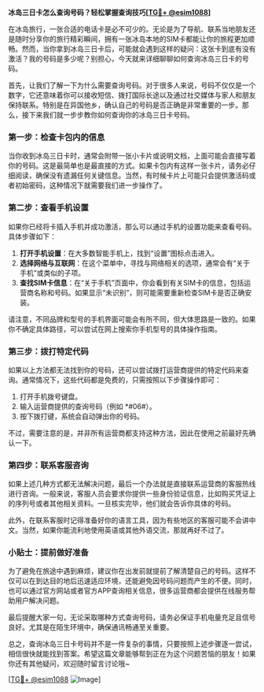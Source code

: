 **冰岛三日卡怎么查询号码？轻松掌握查询技巧[[TG💪+ @esim1088](https://t.me/s/esim1088)]**

在冰岛旅行，一张合适的电话卡是必不可少的。无论是为了导航、联系当地朋友还是随时分享你的旅行精彩瞬间，拥有一张冰岛本地的SIM卡都能让你的旅程更加顺畅。然而，当你拿到冰岛三日卡后，可能就会遇到这样的疑问：这张卡到底有没有激活？我的号码是多少呢？别担心，今天就来详细聊聊如何查询冰岛三日卡的号码。

首先，让我们了解一下为什么需要查询号码。对于很多人来说，号码不仅仅是一个数字，它还意味着你可以接收短信、拨打国际长途以及通过社交媒体与家人和朋友保持联系。特别是在异国他乡，确认自己的号码是否正确是非常重要的一步。那么，接下来我们就一步步教你如何查询你的冰岛三日卡号码。

### 第一步：检查卡包内的信息

当你收到冰岛三日卡时，通常会附带一张小卡片或说明文档，上面可能会直接写着你的号码。这是最简单也是最直接的方式。如果卡包内有这样一张卡片，请务必仔细阅读，确保没有遗漏任何关键信息。当然，有时候卡片上可能只会提供激活码或者初始密码，这种情况下就需要我们进一步操作了。

### 第二步：查看手机设置

如果你已经将卡插入手机并成功激活，那么可以通过手机的设置功能来查看号码。具体步骤如下：

1. **打开手机设置**：在大多数智能手机上，找到“设置”图标点击进入。
2. **选择网络与互联网**：在这个菜单中，寻找与网络相关的选项，通常会有“关于手机”或类似的子项。
3. **查找SIM卡信息**：在“关于手机”页面中，你会看到有关SIM卡的信息，包括运营商名称和号码。如果显示“未识别”，则可能需要重新检查SIM卡是否正确安装。

请注意，不同品牌和型号的手机界面可能会有所不同，但大体思路是一致的。如果你不确定具体路径，可以尝试在网上搜索你手机型号的具体操作指南。

### 第三步：拨打特定代码

如果以上方法都无法找到你的号码，还可以尝试拨打运营商提供的特定代码来查询。通常情况下，这些代码都是免费的，只需按照以下步骤操作即可：

1. 打开手机拨号键盘。
2. 输入运营商提供的查询号码（例如 *#06#）。
3. 按下拨打键，系统会自动弹出你的号码。

不过，需要注意的是，并非所有运营商都支持这种方法，因此在使用之前最好先确认一下。

### 第四步：联系客服咨询

如果上述几种方式都无法解决问题，最后一个办法就是直接联系运营商的客服热线进行咨询。一般来说，客服人员会要求你提供一些身份验证信息，比如购买凭证上的序列号或者其他相关资料。一旦核实完毕，他们就会告诉你具体的号码。

此外，在联系客服时记得准备好你的语言工具，因为有些地区的客服可能不会讲中文。当然，如果你能流利地使用英语或其他外语交流，那就再好不过了。

### 小贴士：提前做好准备

为了避免在旅途中遇到麻烦，建议你在出发前就提前了解清楚自己的号码。这样不仅可以在到达目的地后迅速适应环境，还能避免因号码问题而产生的不便。同时，也可以通过官方网站或者官方APP查询相关信息，很多运营商都会提供在线服务帮助用户解决问题。

最后提醒大家一句，无论采取哪种方式查询号码，请务必保证手机电量充足且信号良好。尤其是在陌生环境中，确保通讯畅通至关重要。

总之，查询冰岛三日卡号码并不是一件复杂的事情，只要按照上述步骤逐一尝试，相信很快就能找到答案。希望这篇文章能够帮到正在为这个问题苦恼的朋友！如果你还有其他疑问，欢迎随时留言讨论哦~

[[TG💪+ @esim1088](https://t.me/s/esim1088) ![Image](https://i.postimg.cc/4NQfJmqS/Snipaste-2025-05-13-00-14-12.png)]